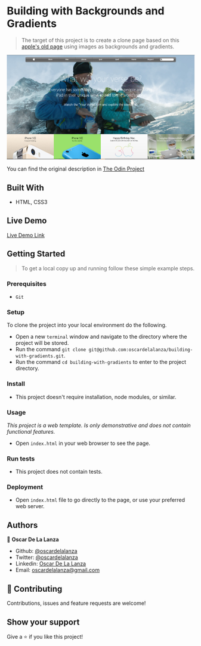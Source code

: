 # Building with Backgrounds and Gradients

> The target of this project is to create a clone page based on this [apple's old page](https://web.archive.org/web/20140301004610/http://www.apple.com/)
> using images as backgrounds and gradients.

![screenshot](./screenshot.PNG)

You can find the original description in [The Odin Project](https://www.theodinproject.com/courses/html5-and-css3/lessons/building-with-backgrounds-and-gradients)

## Built With

- HTML, CSS3

## Live Demo

[Live Demo Link](https://rawcdn.githack.com/oscardelalanza/building-with-gradients/3b4578da26bfd1e4a5cbead26166972b94a75505/index.html)

## Getting Started

> To get a local copy up and running follow these simple example steps.

### Prerequisites

- `Git`

### Setup

To clone the project into your local environment do the following.

- Open a new `terminal` window and navigate to the directory where the project will be stored.
- Run the command `git clone git@github.com:oscardelalanza/building-with-gradients.git`.
- Run the command `cd building-with-gradients` to enter to the project directory.

### Install

- This project doesn't require installation, node modules, or similar.

### Usage

*This project is a web template. Is only demonstrative and does not contain functional features.*

- Open `index.html` in your web browser to see the page.

### Run tests

- This project does not contain tests.

### Deployment

- Open `index.html` file to go directly to the page, or use your preferred web server.

## Authors

👤 **Oscar De La Lanza**

- Github: [@oscardelalanza](https://github.com/oscardelalanza)
- Twitter: [@oscardelalanza](https://twitter.com/oscardelalanza)
- Linkedin: [Oscar De La Lanza](https://linkedin.com/in/oscardelalanza)
- Email: oscardelalanza@gmail.com

## 🤝 Contributing

Contributions, issues and feature requests are welcome!

## Show your support

Give a ⭐️ if you like this project!
